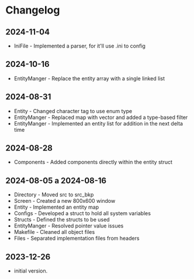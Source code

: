 # Changelog

## 2024-11-04

- IniFile - Implemented a parser, for it'll use .ini to config

## 2024-10-16

- EntityManger - Replace the entity array with a single linked list

## 2024-08-31

- Entity - Changed character tag to use enum type
- EntityManger - Replaced map with vector and added a type-based filter
- EntityManger - Implemented an entity list for addition in the next delta time

## 2024-08-28

- Components - Added components directly within the entity struct

## 2024-08-05 a 2024-08-16

- Directory - Moved src to src_bkp
- Screen - Created a new 800x600 window
- Entity - Implemented an entity map
- Configs - Developed a struct to hold all system variables
- Structs - Defined the structs to be used
- EntityManger - Resolved pointer value issues
- Makefile - Cleaned all object files
- Files - Separated implementation files from headers

## 2023-12-26

- initial version.
